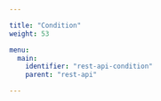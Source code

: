 ```yaml
---

title: "Condition"
weight: 53

menu:
  main:
    identifier: "rest-api-condition"
    parent: "rest-api"

---
```

